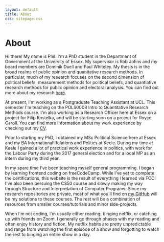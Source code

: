 ```yaml
---
layout: default
title: About
css: sitepage.css
---
```

# About

Hi there! My name is Phil. I'm a PhD student in the Department of Government at the University of Essex. My supervisor is Rob Johns and my board members are Dominik Duell and Paul Whiteley. My thesis is in the broad realms of public opinion and quanitative research methods. In particular, much of my research focuses on the second dimension of political beliefs, measurement methods for political beliefs, and quantiative research methods for public opinion and electoral analysis. You can find out more about my research [here](/research).

At present, I'm working as a Postgraduate Teaching Assistant at UCL. This semester I'm teaching on the POLS0008 Intro to Quantitative Research Methods course. I'm also working as a Research Officer here at Essex on a project for Filip Kostelka, and will be starting soon on a project for Royce Caroll. You can find more information about my work experience by checking out my [CV](/philswatton_cv.pdf).

Prior to starting my PhD, I obtained my MSc Political Science here at Essex and my BA International Relations and Politics at Keele. During my time at Keele I gained a lot of practical work experience in politics, with work for the Labour Party during the 2017 general election and for a local MP as an intern during my third year.

In my spare time I've been teaching myself general programming. I began by learning frontend coding on freeCodeCamp. While I've yet to complete the certifications, this website is the result of everything I learned via FCC! I've also been persuing the CS50 course and slowly making my way through Structure and Interpretation of Computer Programs. Since my research repositories are private, most of what you'll find on [my GitHub](https://github.com/philswatton) will be my solutions to these courses. The rest will be a combination of resources from smaller courses/tutorials and minor side-projects.

When I'm not coding, I'm usually either reading, binging netflix, or catching up with friends on Zoom. I generally go through phases with my reading and often enjoy history and fiction. My netflix habits are pretty unpredictable and range from watching the first episode of a show and forgotting to watch the rest to binging an entire show in a day.